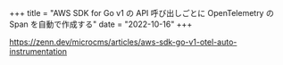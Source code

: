 +++
title = "AWS SDK for Go v1 の API 呼び出しごとに OpenTelemetry の Span を自動で作成する"
date = "2022-10-16"
+++

<https://zenn.dev/microcms/articles/aws-sdk-go-v1-otel-auto-instrumentation>
